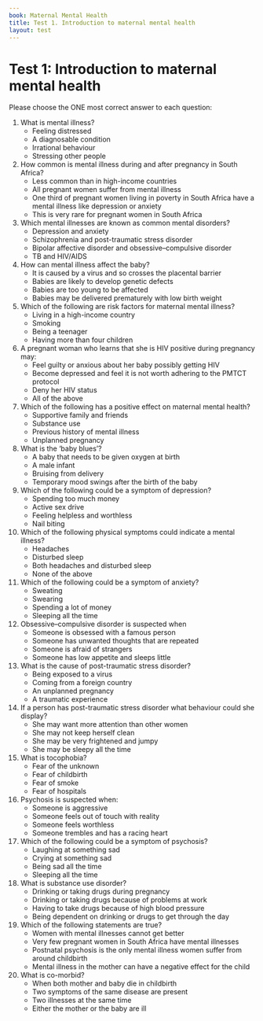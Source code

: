 ```yaml
---
book: Maternal Mental Health
title: Test 1. Introduction to maternal mental health
layout: test
---
```


# Test 1: Introduction to maternal mental health

Please choose the ONE most correct answer to each question:

1.	What is mental illness?
	-	Feeling distressed
	+	A diagnosable condition
	-	Irrational behaviour
	-	Stressing other people
2.	How common is mental illness during and after pregnancy in South Africa?
	-	Less common than in high-income countries
	-	All pregnant women suffer from mental illness
	+	One third of pregnant women living in poverty in South Africa have a mental illness like depression or anxiety
	-	This is very rare for pregnant women in South Africa
3.	Which mental illnesses are known as common mental disorders? 
	+	Depression and anxiety
	-	Schizophrenia and post-traumatic stress disorder
	-	Bipolar affective disorder and obsessive–compulsive disorder
	-	TB and HIV/AIDS
4.	How can mental illness affect the baby?
	-	It is caused by a virus and so crosses the placental barrier
	-	Babies are likely to develop genetic defects
	-	Babies are too young to be affected
	+	Babies may be delivered prematurely with low birth weight
5.	Which of the following are risk factors for maternal mental illness?
	-	Living in a high-income country
	-	Smoking
	+	Being a teenager
	-	Having more than four children 
6.	A pregnant woman who learns that she is HIV positive during pregnancy may:
	-	Feel guilty or anxious about her baby possibly getting HIV
	-	Become depressed and feel it is not worth adhering to the PMTCT protocol
	-	Deny her HIV status 
	+	All of the above
7.	Which of the following has a positive effect on maternal mental health?
	+	Supportive family and friends
	-	Substance use
	-	Previous history of mental illness
	-	Unplanned pregnancy
8.	What is the ‘baby blues’?
	-	A baby that needs to be given oxygen at birth
	-	A male infant 
	-	Bruising from delivery
	+	Temporary mood swings after the birth of the baby
9.	Which of the following could be a symptom of depression?
	-	Spending too much money
	-	Active sex drive
	+	Feeling helpless and worthless
	-	Nail biting
10.	Which of the following physical symptoms could indicate a mental illness?
	-	Headaches
	-	Disturbed sleep
	+	Both headaches and disturbed sleep
	-	None of the above
11.	Which of the following could be a symptom of anxiety?
	+	Sweating
	-	Swearing
	-	Spending a lot of money
	-	Sleeping all the time 
12.	Obsessive–compulsive disorder is suspected when
	-	Someone is obsessed with a famous person
	+	Someone has unwanted thoughts that are repeated
	-	Someone is afraid of strangers
	-	Someone has low appetite and sleeps little 
13.	What is the cause of post-traumatic stress disorder? 
	-	Being exposed to a virus
	-	Coming from a foreign country
	-	An unplanned pregnancy
	+	A traumatic experience 
14.	If a person has post-traumatic stress disorder what behaviour could she display?
	-	She may want more attention than other women
	-	She may not keep herself clean
	+	She may be very frightened and jumpy
	-	She may be sleepy all the time
15.	What is tocophobia?
	-	Fear of the unknown
	+	Fear of childbirth
	-	Fear of smoke
	-	Fear of hospitals 
16.	Psychosis is suspected when:
	-	Someone is aggressive
	+	Someone feels out of touch with reality
	-	Someone feels worthless
	-	Someone trembles and has a racing heart
17.	Which of the following could be a symptom of psychosis?
	+	Laughing at something sad
	-	Crying at something sad
	-	Being sad all the time
	-	Sleeping all the time 
18.	What is substance use disorder?
	-	Drinking or taking drugs during pregnancy
	-	Drinking or taking drugs because of problems at work
	-	Having to take drugs because of high blood pressure
	+	Being dependent on drinking or drugs to get through the day
19.	Which of the following statements are true?
	-	Women with mental illnesses cannot get better
	-	Very few pregnant women in South Africa have mental illnesses
	-	Postnatal psychosis is the only mental illness women suffer from around childbirth
	+	Mental illness in the mother can have a negative effect for the child 
20.	What is co-morbid?
	-	When both mother and baby die in childbirth
	-	Two symptoms of the same disease are present
	+	Two illnesses at the same time
	-	Either the mother or the baby are ill
